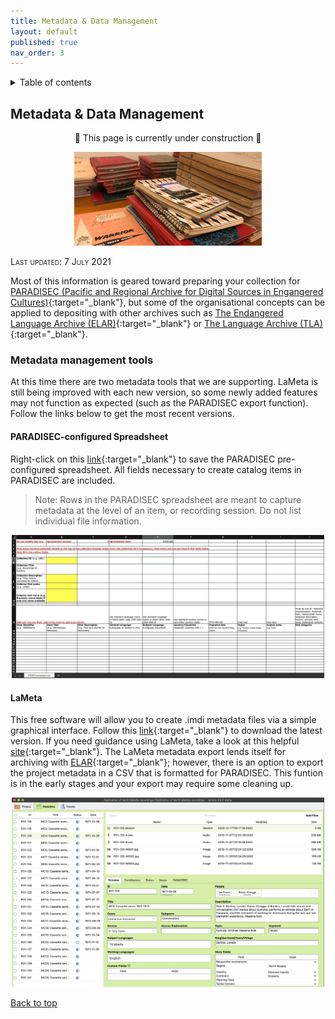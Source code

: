 ```yaml
---
title: Metadata & Data Management
layout: default
published: true
nav_order: 3
---
```


<details closed markdown="block">
  <summary>
    Table of contents
  </summary>
  {: .text-delta }
1. TOC
{:toc}
</details>

## Metadata & Data Management


<p align="center">
🚧 This page is currently under construction 🚧
</p>

<p align="center">
  <img width="300" src="images/banner-notebooks.jpg">
</p>

<span style="font-variant:small-caps;">Last updated: 7 July 2021</span>

Most of this information is geared toward preparing your collection for [PARADISEC (Pacific and Regional Archive for Digital Sources in Engangered Cultures)](https://www.paradisec.org.au/){:target="_blank"}, but some of the organisational concepts can be applied to depositing with other archives such as [The Endangered Language Archive (ELAR)](https://elar.soas.ac.uk/){:target="_blank"} or [The Language Archive (TLA)](https://archive.mpi.nl/tla/){:target="_blank"}.

### Metadata management tools

At this time there are two metadata tools that we are supporting. LaMeta is still being improved with each new version, so some newly added features may not function as expected (such as the PARADISEC export function). Follow the links below to get the most recent versions. 

#### PARADISEC-configured Spreadsheet
 
 Right-click on this [link](http://www.paradisec.org.au/wp-content/uploads/2020/10/PDSCMinimalMetadata2020.xlsx){:target="_blank"} to save the PARADISEC pre-configured spreadsheet. All fields necessary to create catalog items in PARADISEC are included.
> Note:  Rows in the PARADISEC spreadsheet are meant to capture metadata at the level of an item, or recording session. Do not list individual file information.

<p align="center">
  <img width="500" src="images/PARADISEC-spreadsheet.jpg">
</p>

#### LaMeta
This free software will allow you to create .imdi metadata files via a simple graphical interface. Follow this [link](https://github.com/onset/laMETA/releases){:target="_blank"} to download the latest version. If you need guidance using LaMeta, take a look at this helpful [site](https://sites.google.com/site/metadatatooldiscussion/){:target="_blank"}. The LaMeta metadata export lends itself for archiving with [ELAR](https://elar.soas.ac.uk/){:target="_blank"}; however, there is an option to export the project metadata in a CSV that is formatted for PARADISEC. This funtion is in the early stages and your export may require some cleaning up.
<p align="center">
  <img width="500" src="images/LaMeta-screenshot.jpg">
</p>



[Back to top](#)